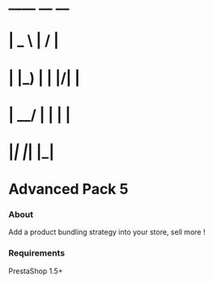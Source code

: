 #     ____     __  __
#    |  _ \   |  \/  |
#    | |_) |  | |\/| |
#    |  __/   | |  | |
#    |_|      |_|  |_|
#
#     Advanced Pack 5

### About

Add a product bundling strategy into your store, sell more !

### Requirements

PrestaShop 1.5+
